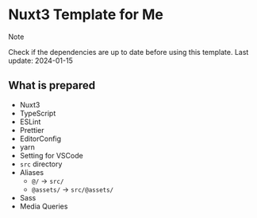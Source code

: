 # Nuxt3 Template for Me

> [!NOTE]
> Check if the dependencies are up to date before using this template.
> Last update: 2024-01-15

## What is prepared

- Nuxt3
- TypeScript
- ESLint
- Prettier
- EditorConfig
- yarn
- Setting for VSCode
- `src` directory
- Aliases
  - `@/` -> `src/`
  - `@assets/` -> `src/@assets/`
- Sass
- Media Queries
